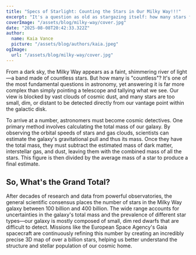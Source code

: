 ```yaml
---
title: "Specs of Starlight: Counting the Stars in Our Milky Way!!!"
excerpt: "It's a question as old as stargazing itself: how many stars fill our home galaxy? While a precise count is impossible, scientists use incredible methods to estimate this cosmic number. From measuring the galaxy's mass to charting star types, the answer is truly astronomical."
coverImage: "/assets/blog/milky-way/cover.jpg"
date: "2025-08-08T20:42:33.322Z"
author:
  name: Kaia Vance
  picture: "/assets/blog/authors/kaia.jpeg"
ogImage:
  url: "/assets/blog/milky-way/cover.jpg"
---
```


From a dark sky, the Milky Way appears as a faint, shimmering river of light—a band made of countless stars. But how many is "countless"? It's one of the most fundamental questions in astronomy, yet answering it is far more complex than simply pointing a telescope and tallying what we see. Our view is blocked by vast clouds of cosmic dust, and many stars are too small, dim, or distant to be detected directly from our vantage point within the galactic disk.

To arrive at a number, astronomers must become cosmic detectives. One primary method involves calculating the total mass of our galaxy. By observing the orbital speeds of stars and gas clouds, scientists can estimate the galaxy's gravitational pull and thus its mass. Once they have the total mass, they must subtract the estimated mass of dark matter, interstellar gas, and dust, leaving them with the combined mass of all the stars. This figure is then divided by the average mass of a star to produce a final estimate.

## So, What's the Grand Total?

After decades of research and data from powerful observatories, the general scientific consensus places the number of stars in the Milky Way galaxy between 100 billion and 400 billion. The wide range accounts for uncertainties in the galaxy's total mass and the prevalence of different star types—our galaxy is mostly composed of small, dim red dwarfs that are difficult to detect. Missions like the European Space Agency's Gaia spacecraft are continuously refining this number by creating an incredibly precise 3D map of over a billion stars, helping us better understand the structure and stellar population of our cosmic home.








